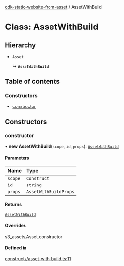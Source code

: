 [cdk-static-website-from-asset](../index.md) / AssetWithBuild

# Class: AssetWithBuild

## Hierarchy

- `Asset`

  ↳ **`AssetWithBuild`**

## Table of contents

### Constructors

- [constructor](AssetWithBuild.md#constructor)

## Constructors

### constructor

• **new AssetWithBuild**(`scope`, `id`, `props`): [`AssetWithBuild`](AssetWithBuild.md)

#### Parameters

| Name | Type |
| :------ | :------ |
| `scope` | `Construct` |
| `id` | `string` |
| `props` | `AssetWithBuildProps` |

#### Returns

[`AssetWithBuild`](AssetWithBuild.md)

#### Overrides

s3\_assets.Asset.constructor

#### Defined in

[constructs/asset-with-build.ts:11](https://github.com/paulbarmstrong/cdk-static-website-from-asset/blob/main/lib/constructs/asset-with-build.ts#L11)
